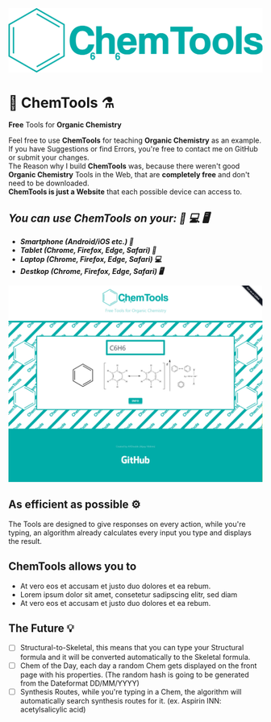 ![ChemTools Logo](img/ChemTools-logo.png)

# 🔬 ChemTools ⚗️

**Free** Tools for **Organic Chemistry**

Feel free to use **ChemTools** for teaching **Organic Chemistry** as an example.
If you have Suggestions or find Errors, you're free to contact me on GitHub or submit your changes. </br>
The Reason why I build **ChemTools** was, because there weren't good **Organic Chemistry** Tools in the Web,
that are **completely free** and don't need to be downloaded.</br>
**ChemTools is just a Website** that each possible device can access to.</br>
## ***You can use ChemTools on your: 📱 💻 🖥***
- ***Smartphone (Android/iOS etc.) 📱***
- ***Tablet (Chrome, Firefox, Edge, Safari) 📱***
- ***Laptop (Chrome, Firefox, Edge, Safari) 💻***
- ***Destkop (Chrome, Firefox, Edge, Safari) 🖥***

![ChemTools Logo](Images/ChemTools-v2-Image.png)

## As efficient as possible ⚙

The Tools are designed to give responses on every action,
while you're typing, an algorithm already calculates every input you type and displays the result.

## ChemTools allows you to

- At vero eos et accusam et justo duo dolores et ea rebum.
- Lorem ipsum dolor sit amet, consetetur sadipscing elitr, sed diam
- At vero eos et accusam et justo duo dolores et ea rebum.

## The Future 💡

- [ ] Structural-to-Skeletal, this means that you can type your Structural formula and it will be converted automatically to the Skeletal formula.
- [ ] Chem of the Day, each day a random Chem gets displayed on the front page with his properties. (The random hash is going to be generated from the Dateformat DD/MM/YYYY)
- [ ] Synthesis Routes, while you're typing in a Chem, the algorithm will automatically search synthesis routes for it. (ex. Aspirin
INN: acetylsalicylic acid)
